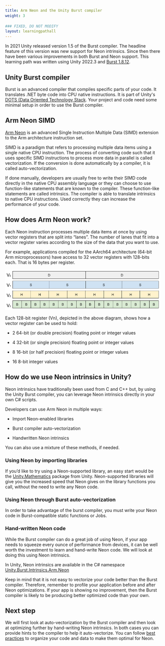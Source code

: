 ```yaml
---
title: Arm Neon and the Unity Burst compiler
weight: 3

### FIXED, DO NOT MODIFY
layout: learningpathall
---
```

In 2021 Unity released version 1.5 of the Burst compiler. The headline feature of this version was new support for Neon intrinsics. Since then there have been various improvements in both Burst and Neon support. This learning path was written using Unity 2022.3 and [Burst 1.8.12](https://docs.unity3d.com/Packages/com.unity.burst@1.8/manual/index.html).

## Unity Burst compiler
Burst is an advanced compiler that compiles specific parts of your code. It translates .NET byte code into CPU native instructions. It is part of Unity's [DOTS (Data Oriented Technology Stack](https://unity.com/dots). Your project and code need some minimal setup in order to use the Burst compiler.

## Arm Neon SIMD

[Arm Neon](https://developer.arm.com/Architectures/Neon) is an advanced Single Instruction Multiple Data (SIMD) extension to the Arm architecture instruction set.

SIMD is a paradigm that refers to processing multiple data items using a single native CPU instruction. The process of converting code such that it uses specific SIMD instructions to process more data in parallel is called vectorization. If the conversion is done automatically by a compiler, it is called auto-vectorization.

If done manually, developers are usually free to write their SIMD code directly in the native CPU assembly language or they can choose to use function-like statements that are known to the compiler. These function-like statements are called intrinsics. The compiler is able to translate intrinsics to native CPU instructions. Used correctly they can increase the performance of your code.

## How does Arm Neon work?

Each Neon instruction processes multiple data items at once by using vector registers that are split into “lanes”. The number of lanes that fit into a vector register varies according to the size of the data that you want to use.

For example, applications compiled for the AArch64 architecture (64-bit Arm microprocessors) have access to 32 vector registers with 128-bits each. That is 16 bytes per register.

![Vector registers#center](images/vector-registers.png)

Each 128-bit register (Vn), depicted in the above diagram, shows how a vector register can be used to hold:

- 2 64-bit (or double precision) floating point or integer values

- 4 32-bit (or single precision) floating point or integer values

- 8 16-bit (or half precision) floating point or integer values

- 16 8-bit integer values

## How do we use Neon intrinsics in Unity?
Neon intrinsics have traditionally been used from C and C++ but, by using the Unity Burst compiler, you can leverage Neon intrinsics directly in your own C# scripts.

Developers can use Arm Neon in multiple ways:

- Import Neon-enabled libraries

- Burst compiler auto-vectorization

- Handwritten Neon intrinsics

You can also use a mixture of these methods, if needed.

### Using Neon by importing libraries
If you’d like to try using a Neon-supported library, an easy start would be the [Unity.Mathematics](https://docs.unity3d.com/Packages/com.unity.mathematics@1.3/manual/index.html) package from Unity. Neon-supported libraries will give you the increased speed that Neon gives on the library functions you call, without the need to write any Neon code.

### Using Neon through Burst auto-vectorization
In order to take advantage of the burst compiler, you must write your Neon code in Burst-compatible static functions or Jobs.

### Hand-written Neon code
While the Burst compiler can do a great job of using Neon, if your app needs to squeeze every ounce of performance from devices, it can be well worth the investment to learn and hand-write Neon code. We will look at doing this using Neon intrinsics.

In Unity, Neon intrinsics are available in the C# namespace [Unity.Burst.Intrinsics.Arm.Neon](https://docs.unity3d.com/Packages/com.unity.burst@1.8/api/Unity.Burst.Intrinsics.Arm.Neon.html)

Keep in mind that it is not easy to vectorize your code better than the Burst compiler. Therefore, remember to profile your application before and after Neon optimizations. If your app is showing no improvement, then the Burst compiler is likely to be producing better optimized code than your own.

## Next step

We will first look at auto-vectorization by the Burst compiler and then look at optimizing further by hand-writing Neon intrinsics. In both cases you can provide hints to the compiler to help it auto-vectorize. You can follow [best practices](/learning-paths/mobile-graphics-and-gaming/using-neon-intrinsics-to-optimize-unity-on-android/5-the-optimizations#best-practices) to organize your code and data to make them optimal for Neon.
